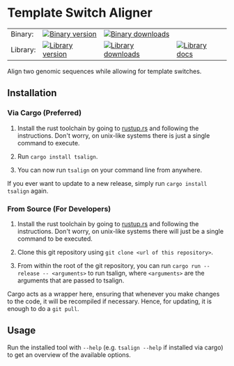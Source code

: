 # Template Switch Aligner

<table border="0">
 <tr>
    <td>Binary:</td>
    <td><a href="https://crates.io/crates/tsalign"><img src="https://img.shields.io/crates/v/tsalign.svg?style=flat-square" alt="Binary version" /></a></td>
    <td><a href="https://crates.io/crates/tsalign"><img src="https://img.shields.io/crates/d/tsalign.svg?style=flat-square" alt="Binary downloads" /></a></td>
    <td></td>
 </tr>
 <tr>
    <td>Library:</td>
    <td><a href="https://crates.io/crates/lib_tsalign"><img src="https://img.shields.io/crates/v/lib_tsalign.svg?style=flat-square" alt="Library version" /></a></td>
    <td><a href="https://crates.io/crates/lib_tsalign"><img src="https://img.shields.io/crates/d/lib_tsalign.svg?style=flat-square" alt="Library downloads" /></a></td>
    <td><a href="https://docs.rs/lib_tsalign"><img src="https://img.shields.io/badge/docs-latest-blue.svg?style=flat-square" alt="Library docs" /></a></td>
 </tr>
</table>

Align two genomic sequences while allowing for template switches.

## Installation

### Via Cargo (Preferred)

1. Install the rust toolchain by going to [rustup.rs](https://rustup.rs/) and following the instructions.
   Don't worry, on unix-like systems there is just a single command to execute.

2. Run `cargo install tsalign`.

3. You can now run `tsalign` on your command line from anywhere.

If you ever want to update to a new release, simply run `cargo install tsalign` again.

### From Source (For Developers)

1. Install the rust toolchain by going to [rustup.rs](https://rustup.rs/) and following the instructions.
   Don't worry, on unix-like systems there will just be a single command to be executed.

2. Clone this git repository using `git clone <url of this repository>`.

3. From within the root of the git repository, you can run `cargo run --release -- <arguments>` to run tsalign, where `<arguments>` are the arguments that are passed to tsalign.

Cargo acts as a wrapper here, ensuring that whenever you make changes to the code, it will be recompiled if necessary.
Hence, for updating, it is enough to do a `git pull`.

## Usage

Run the installed tool with `--help` (e.g. `tsalign --help` if installed via cargo) to get an overview of the available options.
